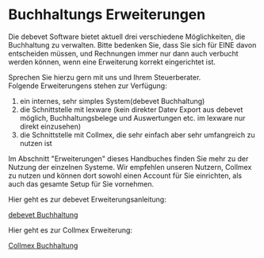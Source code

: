 # Buchhaltungs Erweiterungen 

Die debevet Software bietet aktuell drei verschiedene Möglichkeiten, die Buchhaltung zu verwalten. Bitte bedenken Sie, dass Sie sich für 
EINE davon entscheiden müssen, und Rechnungen immer nur dann auch verbucht werden können, wenn eine Erweiterung korrekt eingerichtet ist.  

Sprechen Sie hierzu gern mit uns und Ihrem Steuerberater.  
Folgende Erweiterungens stehen zur Verfügung:   


1. ein internes, sehr simples System(debevet Buchhaltung)
2. die Schnittstelle mit lexware (kein direkter Datev Export aus debevet möglich, Buchhaltungsbelege und Auswertungen etc. im lexware nur direkt einzusehen)  
3. die Schnittstelle mit Collmex, die sehr einfach aber sehr umfangreich zu nutzen ist  

Im Abschnitt "Erweiterungen" dieses Handbuches finden Sie mehr zu der Nutzung der einzelnen Systeme. Wir empfehlen unseren 
Nutzern, Collmex zu nutzen und können dort sowohl einen Account für Sie einrichten, als auch das gesamte Setup für Sie vornehmen.

Hier geht es zur debevet Erweiterungsanleitung:   

[debevet Buchhaltung](https://handbuch.debevet.de/docs/Erweiterungen/devevet_buchhaltung)

Hier geht es zur Collmex Erweiterung:   

[Collmex Buchhaltung](https://handbuch.debevet.de/docs/Erweiterungen/collmex)


